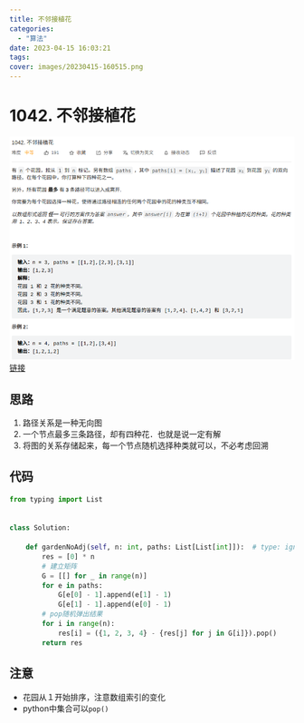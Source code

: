 ```yaml
---
title: 不邻接植花
categories:
  - "算法"
date: 2023-04-15 16:03:21
tags:
cover: images/20230415-160515.png
---
```

# 1042. 不邻接植花
![不邻接植花](images/20230415-160515.png)
[链接](https://leetcode.cn/problems/flower-planting-with-no-adjacent/)

## 思路
1. 路径关系是一种无向图
2. 一个节点最多三条路径，却有四种花．也就是说一定有解
3. 将图的关系存储起来，每一个节点随机选择种类就可以，不必考虑回溯

## 代码
```py
from typing import List


class Solution:

	def gardenNoAdj(self, n: int, paths: List[List[int]]):  # type: ignore
		res = [0] * n
		# 建立矩阵
		G = [[] for _ in range(n)]
		for e in paths:
			G[e[0] - 1].append(e[1] - 1)
			G[e[1] - 1].append(e[0] - 1)
		# pop随机弹出结果
		for i in range(n):
			res[i] = ({1, 2, 3, 4} - {res[j] for j in G[i]}).pop()
		return res
```

## 注意
- 花园从１开始排序，注意数组索引的变化
- python中集合可以`pop()`
